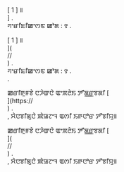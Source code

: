 [ 1 ] ꯫<br host>] .<br action>ꯚꯦꯔꯤꯐꯤꯀꯦꯁꯟ ꯀꯣꯗ : ꯱ .<br code>

[ 1 ] ꯫<br host>](<br protocol>//<br host>) .<br action>ꯚꯦꯔꯤꯐꯤꯀꯦꯁꯟ ꯀꯣꯗ : ꯱ .<br code>.

ꯀꯔꯤꯒꯨꯝꯕꯥ ꯅꯍꯥꯛꯅꯥ ꯑꯦꯞꯂꯥꯏ ꯇꯧꯗ꯭ꯔꯕꯗꯤ [<br host>](https://<br host>) .<br action>, ꯆꯥꯅꯕꯤꯗꯨꯅꯥ ꯄꯥꯎꯖꯦꯜ ꯑꯁꯤ ꯏꯒꯅꯣꯔ ꯇꯧꯕꯤꯌꯨ꯫

ꯀꯔꯤꯒꯨꯝꯕꯥ ꯅꯍꯥꯛꯅꯥ ꯑꯦꯞꯂꯥꯏ ꯇꯧꯗ꯭ꯔꯕꯗꯤ [<br host>](<br protocol>//<br host>) .<br action>, ꯆꯥꯅꯕꯤꯗꯨꯅꯥ ꯄꯥꯎꯖꯦꯜ ꯑꯁꯤ ꯏꯒꯅꯣꯔ ꯇꯧꯕꯤꯌꯨ꯫
